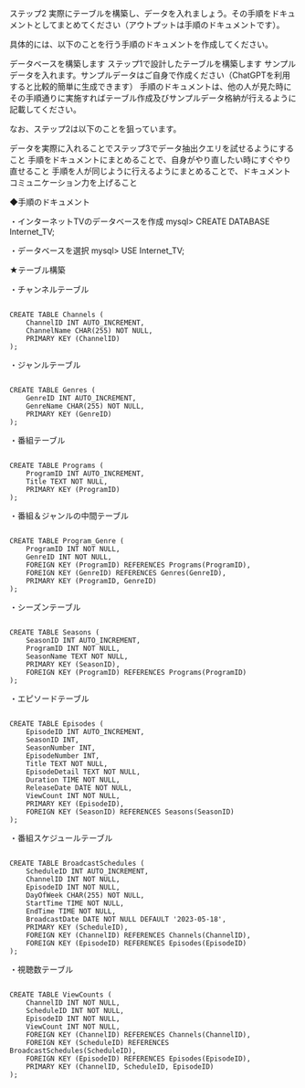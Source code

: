 ステップ2
実際にテーブルを構築し、データを入れましょう。その手順をドキュメントとしてまとめてください（アウトプットは手順のドキュメントです）。

具体的には、以下のことを行う手順のドキュメントを作成してください。

データベースを構築します
ステップ1で設計したテーブルを構築します
サンプルデータを入れます。サンプルデータはご自身で作成ください（ChatGPTを利用すると比較的簡単に生成できます）
手順のドキュメントは、他の人が見た時にその手順通りに実施すればテーブル作成及びサンプルデータ格納が行えるように記載してください。

なお、ステップ2は以下のことを狙っています。

データを実際に入れることでステップ3でデータ抽出クエリを試せるようにすること
手順をドキュメントにまとめることで、自身がやり直したい時にすぐやり直せること
手順を人が同じように行えるようにまとめることで、ドキュメントコミュニケーション力を上げること


◆手順のドキュメント

・インターネットTVのデータベースを作成
mysql> CREATE DATABASE Internet_TV;

・データベースを選択
mysql> USE Internet_TV;

★テーブル構築

・チャンネルテーブル

```mysql

CREATE TABLE Channels (
    ChannelID INT AUTO_INCREMENT,
    ChannelName CHAR(255) NOT NULL,
    PRIMARY KEY (ChannelID)
);
```

・ジャンルテーブル

```mysql

CREATE TABLE Genres (
    GenreID INT AUTO_INCREMENT,
    GenreName CHAR(255) NOT NULL,
    PRIMARY KEY (GenreID)
);
```

・番組テーブル

```mysql

CREATE TABLE Programs (
    ProgramID INT AUTO_INCREMENT,
    Title TEXT NOT NULL,
    PRIMARY KEY (ProgramID)
);
```

・番組＆ジャンルの中間テーブル

```mysql

CREATE TABLE Program_Genre (
    ProgramID INT NOT NULL,
    GenreID INT NOT NULL,
    FOREIGN KEY (ProgramID) REFERENCES Programs(ProgramID),
    FOREIGN KEY (GenreID) REFERENCES Genres(GenreID),
    PRIMARY KEY (ProgramID, GenreID)
);
```

・シーズンテーブル

```mysql

CREATE TABLE Seasons (
    SeasonID INT AUTO_INCREMENT,
    ProgramID INT NOT NULL,
    SeasonName TEXT NOT NULL,
    PRIMARY KEY (SeasonID),
    FOREIGN KEY (ProgramID) REFERENCES Programs(ProgramID)
);
```

・エピソードテーブル

```mysql

CREATE TABLE Episodes (
    EpisodeID INT AUTO_INCREMENT,
    SeasonID INT,
    SeasonNumber INT,
    EpisodeNumber INT,
    Title TEXT NOT NULL,
    EpisodeDetail TEXT NOT NULL,
    Duration TIME NOT NULL,
    ReleaseDate DATE NOT NULL,
    ViewCount INT NOT NULL,
    PRIMARY KEY (EpisodeID),
    FOREIGN KEY (SeasonID) REFERENCES Seasons(SeasonID)
);
```

・番組スケジュールテーブル

```mysql

CREATE TABLE BroadcastSchedules (
    ScheduleID INT AUTO_INCREMENT,
    ChannelID INT NOT NULL,
    EpisodeID INT NOT NULL,
    DayOfWeek CHAR(255) NOT NULL,
    StartTime TIME NOT NULL,
    EndTime TIME NOT NULL,
    BroadcastDate DATE NOT NULL DEFAULT '2023-05-18',
    PRIMARY KEY (ScheduleID),
    FOREIGN KEY (ChannelID) REFERENCES Channels(ChannelID),
    FOREIGN KEY (EpisodeID) REFERENCES Episodes(EpisodeID)
);
```

・視聴数テーブル

```mysql

CREATE TABLE ViewCounts (
    ChannelID INT NOT NULL,
    ScheduleID INT NOT NULL,
    EpisodeID INT NOT NULL,
    ViewCount INT NOT NULL,
    FOREIGN KEY (ChannelID) REFERENCES Channels(ChannelID),
    FOREIGN KEY (ScheduleID) REFERENCES BroadcastSchedules(ScheduleID),
    FOREIGN KEY (EpisodeID) REFERENCES Episodes(EpisodeID),
    PRIMARY KEY (ChannelID, ScheduleID, EpisodeID)
);
```
